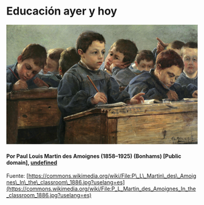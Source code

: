 # Educación ayer y hoy


![Educación ayer y hor](img/1024px-P_L_Martin_des_Amoignes_In_the_classroom_1886.jpg "Educación ayer y hoy")


#### Por Paul Louis Martin des Amoignes (1858–1925) (Bonhams) \[Public domain\], [undefined](https://commons.wikimedia.org/wiki/File%3AP_L_Martin_des_Amoignes_In_the_classroom_1886.jpg)

Fuente: [https://commons.wikimedia.org/wiki/File:P\_L\_Martin\_des\_Amoignes\_In\_the\_classroom\_1886.jpg?uselang=es](https://commons.wikimedia.org/wiki/File:P_L_Martin_des_Amoignes_In_the_classroom_1886.jpg?uselang=es)